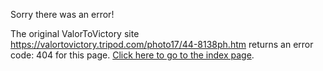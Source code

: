 

Sorry there was an error!

The original ValorToVictory site https://valortovictory.tripod.com/photo17/44-8138ph.htm returns an error code: 404 for this page. [Click here to go to the index page](../index.md).